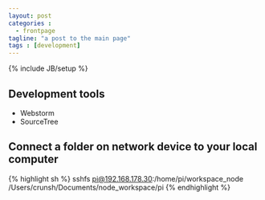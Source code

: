 ```yaml
---
layout: post
categories : 
  - frontpage
tagline: "a post to the main page"
tags : [development]
---
```

{% include JB/setup %}

## Development tools
* Webstorm
* SourceTree

## Connect a folder on network device to your local computer
{% highlight sh %}
sshfs pi@192.168.178.30:/home/pi/workspace_node /Users/crunsh/Documents/node_workspace/pi
{% endhighlight %}
